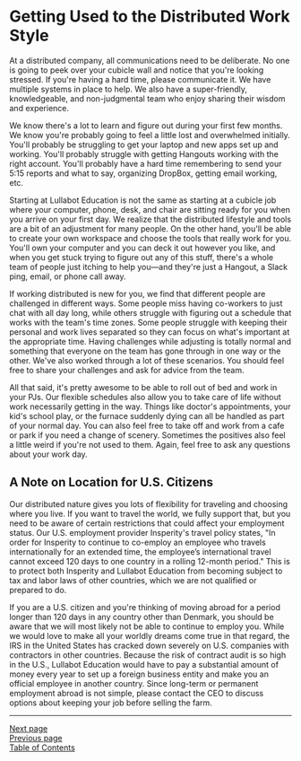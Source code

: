 # Getting Used to the Distributed Work Style

At a distributed company, all communications need to be deliberate. No one is going to peek over your cubicle wall and notice that you're looking stressed. If you're having a hard time, please communicate it. We have multiple systems in place to help. We also have a super-friendly, knowledgeable, and non-judgmental team who enjoy sharing their wisdom and experience.

We know there's a lot to learn and figure out during your first few months. We know you're probably going to feel a little lost and overwhelmed initially. You'll probably be struggling to get your laptop and new apps set up and working. You'll probably struggle with getting Hangouts working with the right account. You'll probably have a hard time remembering to send your 5:15 reports and what to say, organizing DropBox, getting email working, etc.

Starting at Lullabot Education is not the same as starting at a cubicle job where your computer, phone, desk, and chair are sitting ready for you when you arrive on your first day. We realize that the distributed lifestyle and tools are a bit of an adjustment for many people. On the other hand, you'll be able to create your own workspace and choose the tools that really work for you. You'll own your computer and you can deck it out however you like, and when you get stuck trying to figure out any of this stuff, there's a whole team of people just itching to help you—and they're just a Hangout, a Slack ping, email, or phone call away.

If working distributed is new for you, we find that different people are challenged in different ways. Some people miss having co-workers to just chat with all day long, while others struggle with figuring out a schedule that works with the team's time zones. Some people struggle with keeping their personal and work lives separated so they can focus on what's important at the appropriate time. Having challenges while adjusting is totally normal and something that everyone on the team has gone through in one way or the other. We've also worked through a lot of these scenarios. You should feel free to share your challenges and ask for advice from the team.

All that said, it's pretty awesome to be able to roll out of bed and work in your PJs.  Our flexible schedules also allow you to take care of life without work necessarily getting in the way. Things like doctor's appointments, your kid's school play, or the furnace suddenly dying can all be handled as part of your normal day. You can also feel free to take off and work from a cafe or park if you need a change of scenery. Sometimes the positives also feel a little weird if you're not used to them. Again, feel free to ask any questions about your work day.

## A Note on Location for U.S. Citizens
Our distributed nature gives you lots of flexibility for traveling and choosing where you live. If you want to travel the world, we fully support that, but you need to be aware of certain restrictions that could affect your employment status. Our U.S. employment provider Insperity's travel policy states, "In order for Insperity to continue to co-employ an employee who travels internationally for an extended time, the employee’s international travel cannot exceed 120 days to one country in a rolling 12-month period." This is to protect both Insperity and Lullabot Education from becoming subject to tax and labor laws of other countries, which we are not qualified or prepared to do. 

If you are a U.S. citizen and you're thinking of moving abroad for a period longer than 120 days in any country other than Denmark, you should be aware that we will most likely not be able to continue to employ you. While we would love to make all your worldly dreams come true in that regard, the IRS in the United States has cracked down severely on U.S. companies with contractors in other countries. Because the risk of contract audit is so high in the U.S., Lullabot Education would have to pay a substantial amount of money every year to set up a foreign business entity and make you an official employee in another country. Since long-term or permanent employment abroad is not simple, please contact the CEO to discuss options about keeping your job before selling the farm.

---
[Next page](02first_week.md)  
[Previous page](01distributed.md)  
[Table of Contents](../README.md#table-of-contents)